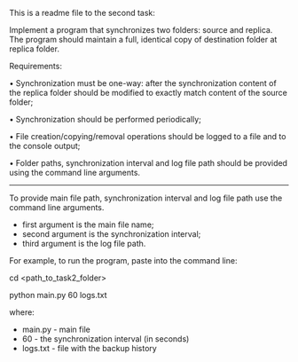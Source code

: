 This is a readme file to the second task:

Implement a program that synchronizes two folders: source and replica. The program should maintain a full, identical copy of destination folder at replica folder.

Requirements:

•	Synchronization must be one-way: after the synchronization content of the replica folder should be modified to exactly match content of the source folder;

•	Synchronization should be performed periodically;

•	File creation/copying/removal operations should be logged to a file and to the console output;

•	Folder paths, synchronization interval and log file path should be provided using the command line arguments.


********************************************
To provide main file path, synchronization interval and log file path use the command line arguments.

- first argument is the main file name;
- second argument is the synchronization interval;
- third argument is the log file path.

For example, to run the program, paste into the command line:

cd <path_to_task2_folder>

python main.py 60 logs.txt

where:
- main.py - main file
- 60 - the synchronization interval (in seconds)
- logs.txt - file with the backup history
